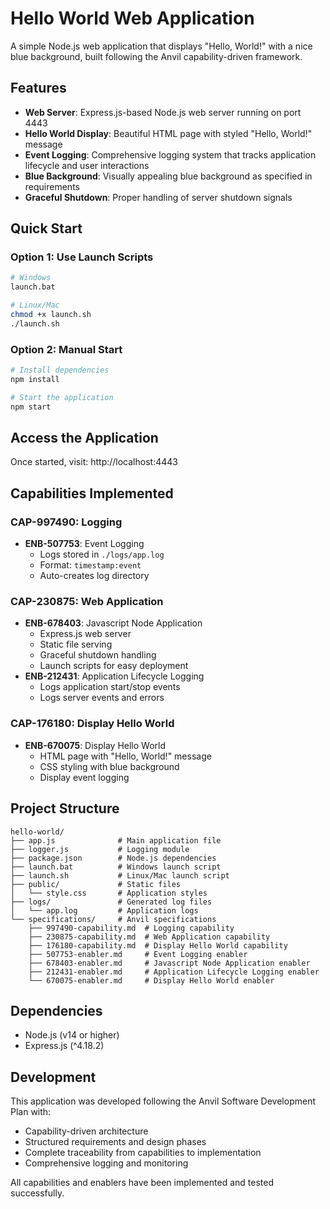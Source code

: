 # Hello World Web Application

A simple Node.js web application that displays "Hello, World!" with a nice blue background, built following the Anvil capability-driven framework.

## Features

- **Web Server**: Express.js-based Node.js web server running on port 4443
- **Hello World Display**: Beautiful HTML page with styled "Hello, World!" message
- **Event Logging**: Comprehensive logging system that tracks application lifecycle and user interactions
- **Blue Background**: Visually appealing blue background as specified in requirements
- **Graceful Shutdown**: Proper handling of server shutdown signals

## Quick Start

### Option 1: Use Launch Scripts
```bash
# Windows
launch.bat

# Linux/Mac
chmod +x launch.sh
./launch.sh
```

### Option 2: Manual Start
```bash
# Install dependencies
npm install

# Start the application
npm start
```

## Access the Application

Once started, visit: http://localhost:4443

## Capabilities Implemented

### CAP-997490: Logging
- **ENB-507753**: Event Logging
  - Logs stored in `./logs/app.log`
  - Format: `timestamp:event`
  - Auto-creates log directory

### CAP-230875: Web Application
- **ENB-678403**: Javascript Node Application
  - Express.js web server
  - Static file serving
  - Graceful shutdown handling
  - Launch scripts for easy deployment
- **ENB-212431**: Application Lifecycle Logging
  - Logs application start/stop events
  - Logs server events and errors

### CAP-176180: Display Hello World
- **ENB-670075**: Display Hello World
  - HTML page with "Hello, World!" message
  - CSS styling with blue background
  - Display event logging

## Project Structure

```
hello-world/
├── app.js              # Main application file
├── logger.js           # Logging module
├── package.json        # Node.js dependencies
├── launch.bat          # Windows launch script
├── launch.sh           # Linux/Mac launch script
├── public/             # Static files
│   └── style.css       # Application styles
├── logs/               # Generated log files
│   └── app.log         # Application logs
└── specifications/     # Anvil specifications
    ├── 997490-capability.md  # Logging capability
    ├── 230875-capability.md  # Web Application capability
    ├── 176180-capability.md  # Display Hello World capability
    ├── 507753-enabler.md     # Event Logging enabler
    ├── 678403-enabler.md     # Javascript Node Application enabler
    ├── 212431-enabler.md     # Application Lifecycle Logging enabler
    └── 670075-enabler.md     # Display Hello World enabler
```

## Dependencies

- Node.js (v14 or higher)
- Express.js (^4.18.2)

## Development

This application was developed following the Anvil Software Development Plan with:
- Capability-driven architecture
- Structured requirements and design phases
- Complete traceability from capabilities to implementation
- Comprehensive logging and monitoring

All capabilities and enablers have been implemented and tested successfully.
